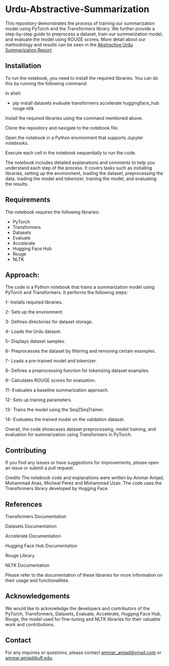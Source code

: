 # Urdu-Abstractive-Summarization
This repository demonstrates the process of training our summarization model using PyTorch and the Transformers library. We further provide a step-by-step guide to preprocess a dataset, train our summarization model, and evaluate the model using ROUGE scores. More detail about our methodology and results can be seen in the [Abstractive Urdu Summarization Report](https://github.com/Ammar-Amjad/Urdu-Abstractive-Summarization/blob/main/Abstractive%20Urdu%20Summarization.pdf).

## Installation
To run the notebook, you need to install the required libraries. You can do this by running the following command:

In shell:
- pip install datasets evaluate transformers accelerate huggingface_hub rouge nltk

Install the required libraries using the command mentioned above.

Clone the repository and navigate to the notebook file.

Open the notebook in a Python environment that supports Jupyter notebooks.

Execute each cell in the notebook sequentially to run the code.

The notebook includes detailed explanations and comments to help you understand each step of the process. It covers tasks such as installing libraries, setting up the environment, loading the dataset, preprocessing the data, loading the model and tokenizer, training the model, and evaluating the results.

## Requirements
The notebook requires the following libraries:

- PyTorch
- Transformers
- Datasets
- Evaluate
- Accelerate
- Hugging Face Hub
- Rouge
- NLTK

## Approach:
The code is a Python notebook that trains a summarization model using PyTorch and Transformers. It performs the following steps:

1- Installs required libraries.

2- Sets up the environment.

3- Defines directories for dataset storage.

4- Loads the Urdu dataset.

5- Displays dataset samples.

6- Preprocesses the dataset by filtering and removing certain examples.

7- Loads a pre-trained model and tokenizer.

8- Defines a preprocessing function for tokenizing dataset examples.

9- Calculates ROUGE scores for evaluation.

11- Evaluates a baseline summarization approach.

12- Sets up training parameters.

13- Trains the model using the Seq2SeqTrainer.

14- Evaluates the trained model on the validation dataset.

Overall, the code showcases dataset preprocessing, model training, and evaluation for summarization using Transformers in PyTorch.

## Contributing
If you find any issues or have suggestions for improvements, please open an issue or submit a pull request.

Credits
The notebook code and explanations were written by Ammar Amjad, Mohammad Anas, Micheal Perez and Mohammad Uzair. The code uses the Transformers library developed by Hugging Face.

## References
Transformers Documentation

Datasets Documentation

Accelerate Documentation

Hugging Face Hub Documentation

Rouge Library

NLTK Documentation

Please refer to the documentation of these libraries for more information on their usage and functionalities.

## Acknowledgements
We would like to acknowledge the developers and contributors of the PyTorch, Transformers, Datasets, Evaluate, Accelerate, Hugging Face Hub, Rouge, the model used for fine-tuning and NLTK libraries for their valuable work and contributions.

## Contact
For any inquiries or questions, please contact ammar_amjad@ymail.com or ammar.amjad@ufl.edu.
